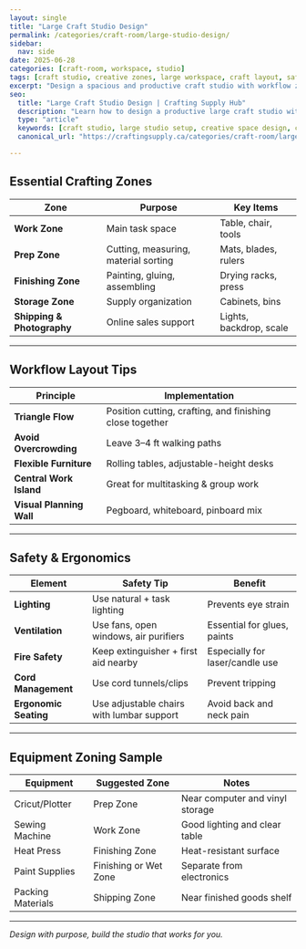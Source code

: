 ```yaml
---
layout: single
title: "Large Craft Studio Design"
permalink: /categories/craft-room/large-studio-design/
sidebar:
  nav: side
date: 2025-06-28
categories: [craft-room, workspace, studio]
tags: [craft studio, creative zones, large workspace, craft layout, safety]
excerpt: "Design a spacious and productive craft studio with workflow zones, ergonomic layout, and safety-focused features for high-efficiency making."
seo:
  title: "Large Craft Studio Design | Crafting Supply Hub"
  description: "Learn how to design a productive large craft studio with zone planning and workflow optimization."
  type: "article"
  keywords: [craft studio, large studio setup, creative space design, craft safety]
  canonical_url: "https://craftingsupply.ca/categories/craft-room/large-studio-design/"

---
```


## Essential Crafting Zones

| Zone | Purpose | Key Items |
|------|---------|-----------|
| **Work Zone** | Main task space | Table, chair, tools |
| **Prep Zone** | Cutting, measuring, material sorting | Mats, blades, rulers |
| **Finishing Zone** | Painting, gluing, assembling | Drying racks, press |
| **Storage Zone** | Supply organization | Cabinets, bins |
| **Shipping & Photography** | Online sales support | Lights, backdrop, scale |

---

## Workflow Layout Tips

| Principle | Implementation |
|-----------|----------------|
| **Triangle Flow** | Position cutting, crafting, and finishing close together |
| **Avoid Overcrowding** | Leave 3–4 ft walking paths |
| **Flexible Furniture** | Rolling tables, adjustable-height desks |
| **Central Work Island** | Great for multitasking & group work |
| **Visual Planning Wall** | Pegboard, whiteboard, pinboard mix |

---

## Safety & Ergonomics

| Element | Safety Tip | Benefit |
|--------|------------|---------|
| **Lighting** | Use natural + task lighting | Prevents eye strain |
| **Ventilation** | Use fans, open windows, air purifiers | Essential for glues, paints |
| **Fire Safety** | Keep extinguisher + first aid nearby | Especially for laser/candle use |
| **Cord Management** | Use cord tunnels/clips | Prevent tripping |
| **Ergonomic Seating** | Use adjustable chairs with lumbar support | Avoid back and neck pain |

---

## Equipment Zoning Sample

| Equipment | Suggested Zone | Notes |
|-----------|----------------|-------|
| Cricut/Plotter | Prep Zone | Near computer and vinyl storage |
| Sewing Machine | Work Zone | Good lighting and clear table |
| Heat Press | Finishing Zone | Heat-resistant surface |
| Paint Supplies | Finishing or Wet Zone | Separate from electronics |
| Packing Materials | Shipping Zone | Near finished goods shelf |

---

*Design with purpose, build the studio that works for you.*
